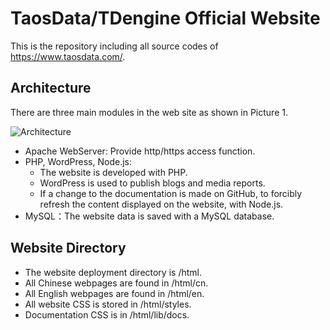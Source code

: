 # TaosData/TDengine Official Website
This is the repository including all source codes of https://www.taosdata.com/.
## Architecture

There are three main modules in the web site as shown in Picture 1. 

![Architecture](https://user-gold-cdn.xitu.io/2020/5/19/1722a9a3ae0a6d24?w=826&h=612&f=png&s=34319)

- Apache WebServer: Provide http/https access function.
- PHP, WordPress, Node.js: 
  - The website is developed with PHP. 
  - WordPress is used to publish blogs and media reports.
  - If a change to the documentation is made on GitHub, to forcibly refresh the content displayed on the website, with Node.js.
- MySQL：The website data is saved with a MySQL database.

## Website Directory

- The website deployment directory is /html.
- All Chinese webpages are found in /html/cn.
- All English webpages are found in /html/en.
- All website CSS is stored in /html/styles.
- Documentation CSS is in /html/lib/docs.